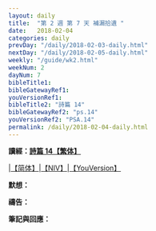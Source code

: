 ```yaml
---
layout: daily
title:  "第 2 週 第 7 天 補漏拾遺 "
date:   2018-02-04
categories: daily
prevDay: "/daily/2018-02-03-daily.html"
nextDay: "/daily/2018-02-05-daily.html"
weekly: "/guide/wk2.html"
weekNum: 2
dayNum: 7
bibleTitle1: 
bibleGatewayRef1: 
youVersionRef1:
bibleTitle2: "詩篇 14"
bibleGatewayRef2: "ps.14"
youVersionRef2: "PSA.14"
permalink: /daily/2018-02-04-daily.html
---
```


**讀經：[詩篇 14【繁体】](https://www.biblegateway.com/passage/?search=ps.14&version=CUVMPT)**

|[【简体】](https://www.biblegateway.com/passage/?search=ps.14&version=CUVMPS)|[【NIV】](https://www.biblegateway.com/passage/?search=ps.14&version=NIV)|[【YouVersion】](https://www.bible.com/zh-TW/bible/46/PSA.14.CUNP)

**默想：**

**禱告：**

**筆記與回應：**
